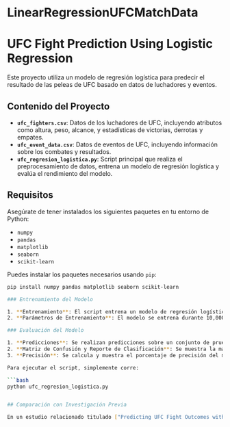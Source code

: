 # LinearRegressionUFCMatchData
# UFC Fight Prediction Using Logistic Regression

Este proyecto utiliza un modelo de regresión logística para predecir el resultado de las peleas de UFC basado en datos de luchadores y eventos.

## Contenido del Proyecto

- **`ufc_fighters.csv`**: Datos de los luchadores de UFC, incluyendo atributos como altura, peso, alcance, y estadísticas de victorias, derrotas y empates.
- **`ufc_event_data.csv`**: Datos de eventos de UFC, incluyendo información sobre los combates y resultados.
- **`ufc_regresion_logistica.py`**: Script principal que realiza el preprocesamiento de datos, entrena un modelo de regresión logística y evalúa el rendimiento del modelo.

## Requisitos

Asegúrate de tener instalados los siguientes paquetes en tu entorno de Python:

- `numpy`
- `pandas`
- `matplotlib`
- `seaborn`
- `scikit-learn`

Puedes instalar los paquetes necesarios usando `pip`:

```bash
pip install numpy pandas matplotlib seaborn scikit-learn

### Entrenamiento del Modelo

1. **Entrenamiento**: El script entrena un modelo de regresión logística con los datos procesados.
2. **Parámetros de Entrenamiento**: El modelo se entrena durante 10,000 épocas con una tasa de aprendizaje de 0.01.

### Evaluación del Modelo

1. **Predicciones**: Se realizan predicciones sobre un conjunto de prueba.
2. **Matriz de Confusión y Reporte de Clasificación**: Se muestra la matriz de confusión y el reporte de clasificación.
3. **Precisión**: Se calcula y muestra el porcentaje de precisión del modelo.

Para ejecutar el script, simplemente corre:

```bash
python ufc_regresion_logistica.py


## Comparación con Investigación Previa

En un estudio relacionado titulado ["Predicting UFC Fight Outcomes with Machine Learning"]([enlace-al-estudio](https://kth.diva-portal.org/smash/get/diva2:1878726/FULLTEXT01.pdf), se logró un porcentaje de aciertos del 60% utilizando un modelo similar pero con un conjunto de datos diferente. En comparación, nuestro modelo alcanzó una precisión del 51%.

